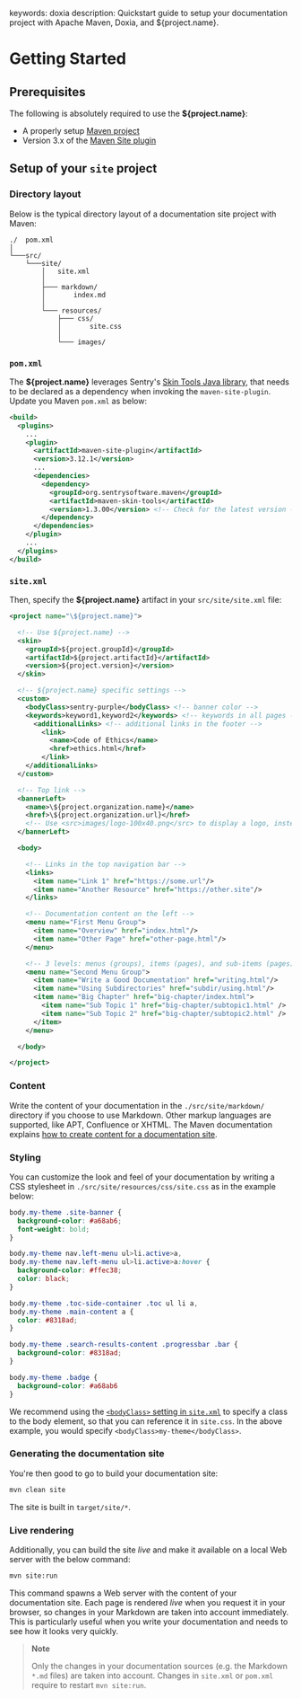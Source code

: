 keywords: doxia
description: Quickstart guide to setup your documentation project with Apache Maven, Doxia, and ${project.name}.

# Getting Started

<!-- MACRO{toc|fromDepth=1|toDepth=2|id=toc} -->

## Prerequisites

The following is absolutely required to use the **${project.name}**:

* A properly setup [Maven project](https://maven.apache.org/plugins/maven-site-plugin/examples/creating-content.html)
* Version 3.x of the [Maven Site plugin](https://maven.apache.org/plugins/maven-site-plugin)

## Setup of your `site` project

### Directory layout

Below is the typical directory layout of a documentation site project with Maven:

```
./  pom.xml
│
└───src/
    └───site/
        │   site.xml
        │
        ├─── markdown/
        │       index.md
        │
        └─── resources/
            ├─── css/
            │       site.css
            │
            └─── images/
```

### `pom.xml`

The **${project.name}** leverages Sentry's [Skin Tools Java library](https://sentrysoftware.github.io/maven-skin-tools/), that needs to be declared as a dependency when invoking the `maven-site-plugin`. Update you Maven `pom.xml` as below:

```xml
<build>
  <plugins>
    ...
    <plugin>
      <artifactId>maven-site-plugin</artifactId>
      <version>3.12.1</version>
      ...
      <dependencies>
        <dependency>
          <groupId>org.sentrysoftware.maven</groupId>
          <artifactId>maven-skin-tools</artifactId>
          <version>1.3.00</version> <!-- Check for the latest version -->
        </dependency>
      </dependencies>
    </plugin>
    ...
  </plugins>
</build>
```

### `site.xml`

Then, specify the **${project.name}** artifact in your `src/site/site.xml` file:

```xml
<project name="\${project.name}">

  <!-- Use ${project.name} -->
  <skin>
    <groupId>${project.groupId}</groupId>
    <artifactId>${project.artifactId}</artifactId>
    <version>${project.version}</version>
  </skin>

  <!-- ${project.name} specific settings -->
  <custom>
    <bodyClass>sentry-purple</bodyClass> <!-- banner color -->
    <keywords>keyword1,keyword2</keywords> <!-- keywords in all pages -->
      <additionalLinks> <!-- additional links in the footer -->
        <link>
          <name>Code of Ethics</name>
          <href>ethics.html</href>
        </link>
    </additionalLinks>
  </custom>

  <!-- Top link -->
  <bannerLeft>
    <name>\${project.organization.name}</name>
    <href>\${project.organization.url}</href>
    <!-- Use <src>images/logo-100x40.png</src> to display a logo, instead of <name> -->
  </bannerLeft>

  <body>

    <!-- Links in the top navigation bar -->
    <links>
      <item name="Link 1" href="https://some.url"/>
      <item name="Another Resource" href="https://other.site"/>
    </links>

    <!-- Documentation content on the left -->
    <menu name="First Menu Group">
      <item name="Overview" href="index.html"/>
      <item name="Other Page" href="other-page.html"/>
    </menu>

    <!-- 3 levels: menus (groups), items (pages), and sub-items (pages) -->
    <menu name="Second Menu Group">
      <item name="Write a Good Documentation" href="writing.html"/>
      <item name="Using Subdirectories" href="subdir/using.html"/>
      <item name="Big Chapter" href="big-chapter/index.html">
        <item name="Sub Topic 1" href="big-chapter/subtopic1.html" />
        <item name="Sub Topic 2" href="big-chapter/subtopic2.html" />
      </item>
    </menu>

  </body>

</project>
```

### Content

Write the content of your documentation in the `./src/site/markdown/` directory if you choose to use Markdown. Other markup languages are supported, like APT, Confluence or XHTML. The Maven documentation explains [how to create content for a documentation site](https://maven.apache.org/plugins/maven-site-plugin/examples/creating-content.html).

### Styling

You can customize the look and feel of your documentation by writing a CSS stylesheet in `./src/site/resources/css/site.css` as in the example below:

```css
body.my-theme .site-banner {
  background-color: #a68ab6;
  font-weight: bold;
}

body.my-theme nav.left-menu ul>li.active>a,
body.my-theme nav.left-menu ul>li.active>a:hover {
  background-color: #ffec38;
  color: black;
}

body.my-theme .toc-side-container .toc ul li a,
body.my-theme .main-content a {
  color: #8318ad;
}

body.my-theme .search-results-content .progressbar .bar {
  background-color: #8318ad;
}

body.my-theme .badge {
  background-color: #a68ab6
}
```

We recommend using the [`<bodyClass>` setting in `site.xml`](settings.html) to specify a class to the body element, so that you can reference it in `site.css`. In the above example, you would specify `<bodyClass>my-theme</bodyClass>`.

### Generating the documentation site

You're then good to go to build your documentation site:

```bash
mvn clean site
```

The site is built in `target/site/*`.

### Live rendering

Additionally, you can build the site *live* and make it available on a local Web server with the below command:

```bash
mvn site:run
```

This command spawns a Web server with the content of your documentation site. Each page is rendered *live* when you request it in your browser, so changes in your Markdown are taken into account immediately. This is particularly useful when you write your documentation and needs to see how it looks very quickly.

> **Note**
>
> Only the changes in your documentation sources (e.g. the Markdown `*.md` files) are taken into account. Changes in `site.xml` or `pom.xml` require to restart `mvn site:run`.
